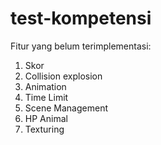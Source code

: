 # test-kompetensi
Fitur yang belum terimplementasi:
1. Skor
2. Collision explosion
3. Animation
4. Time Limit
5. Scene Management
6. HP Animal
7. Texturing
